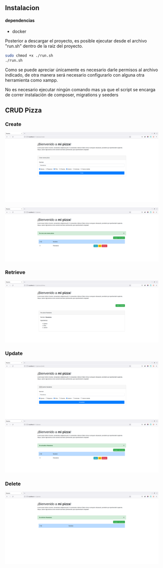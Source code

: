 ## Instalacion
#### dependencias
* docker

Posterior a descargar el proyecto, es posible ejecutar desde el archivo "run.sh" dentro de la raíz del proyecto.

```sh
sudo chmod +x ./run.sh
./run.sh
```

Como se puede apreciar únicamente es necesario darle permisos al archivo indicado, de otra manera será necesario configurarlo
con alguna otra herramienta como xampp.

No es necesario ejecutar ningún comando mas ya que el script se encarga de correr instalación de composer, migrations y seeders

## CRUD Pizza

### Create
![create](gitimg/create.png)

![after_create](gitimg/after_create.png)

### Retrieve
![create](gitimg/show.png)

### Update
![update](gitimg/update.png)
![after_update](gitimg/after_update.png)

### Delete
![delete](gitimg/delete.png)
